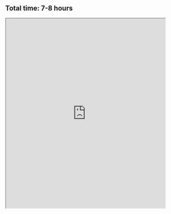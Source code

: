 <h2>Total time: 7-8 hours</h2>

<iframe src="http://www.bernhard-gaul.de/gpxviewer/gpxviewerlinks.php?url={{site.baseurl}}/_files/camp_suvereto_valdicornia_camp.gpx" 
				width="100%" 
				height="600" 
				frameborder="1" scrolling="yes">
</iframe>
